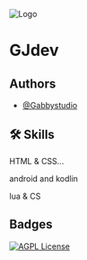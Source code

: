 
![Logo](https://dev-gabriel-jones.pantheonsite.io/wp-content/uploads/2024/03/cropped-Progetto-senza-titolo_20240326_101832_0000-180x180.png)


# GJdev



## Authors

- [@Gabbystudio](https://www.github.com/gabbystudios)


## 🛠 Skills
HTML & CSS...

android and kodlin

lua & CS


## Badges
[![AGPL License](https://img.shields.io/badge/license-AGPL-blue.svg)](http://www.gnu.org/licenses/agpl-3.0)

